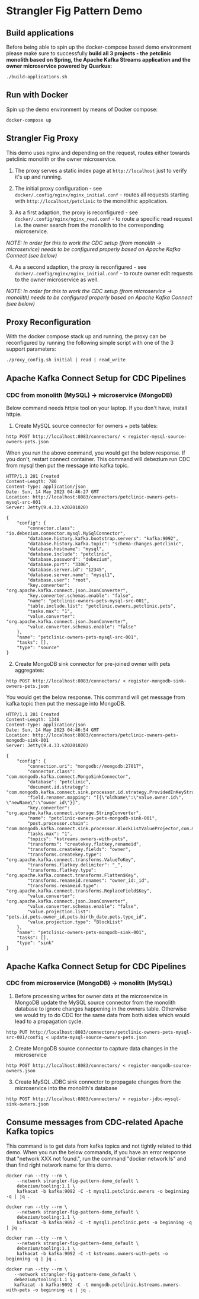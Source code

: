 # Strangler Fig Pattern Demo

## Build applications

Before being able to spin up the docker-compose based demo environment please make sure to successfully **build all 3 projects - the petclinic monolith based on Spring, the Apache Kafka Streams application and the owner microservice powered by Quarkus:**

```
./build-applications.sh
```

## Run with Docker

Spin up the demo environment by means of Docker compose:

```
docker-compose up
```

## Strangler Fig Proxy

This demo uses nginx and depending on the request, routes either towards petclinic monolith or the owner microservice.

1. The proxy serves a static index page at `http://localhost` just to verify it's up and running.

2. The initial proxy configuration - see `docker/.config/nginx/nginx_initial.conf` - routes all requests starting with `http://localhost/petclinic` to the monolithic application.

3. As a first adaption, the proxy is reconfigured - see `docker/.config/nginx/nginx_read.conf` - to route a specific read request i.e. the owner search from the monolith to the corresponding microservice.

_NOTE: In order for this to work the CDC setup (from monolith -> microservice) needs to be configured properly based on Apache Kafka Connect (see below)_

4. As a second adaption, the proxy is reconfigured - see `docker/.config/nginx/nginx_initial.conf` - to route owner edit requests to the owner microservice as well.

_NOTE: In order for this to work the CDC setup (from microservice -> monolith) needs to be configured properly based on Apache Kafka Connect (see below)_

## Proxy Reconfiguration

With the docker compose stack up and running, the proxy can be reconfigured by running the following simple script with one of the 3 support parameters:

```
./proxy_config.sh initial | read | read_write
```

## Apache Kafka Connect Setup for CDC Pipelines

### CDC from monolith (MySQL) -> microservice (MongoDB)

Below command needs httpie tool on your laptop. If you don't have, install httpie.

1. Create MySQL source connector for owners + pets tables:

```
http POST http://localhost:8083/connectors/ < register-mysql-source-owners-pets.json
```
When you run the above command, you would get the below response. If you don't, restart connect container.
This command will debezium run CDC from mysql then put the message into kafka topic.
```
HTTP/1.1 201 Created
Content-Length: 780
Content-Type: application/json
Date: Sun, 14 May 2023 04:46:27 GMT
Location: http://localhost:8083/connectors/petclinic-owners-pets-mysql-src-001
Server: Jetty(9.4.33.v20201020)

{
    "config": {
        "connector.class": "io.debezium.connector.mysql.MySqlConnector",
        "database.history.kafka.bootstrap.servers": "kafka:9092",
        "database.history.kafka.topic": "schema-changes.petclinic",
        "database.hostname": "mysql",
        "database.include": "petclinic",
        "database.password": "debezium",
        "database.port": "3306",
        "database.server.id": "12345",
        "database.server.name": "mysql1",
        "database.user": "root",
        "key.converter": "org.apache.kafka.connect.json.JsonConverter",
        "key.converter.schemas.enable": "false",
        "name": "petclinic-owners-pets-mysql-src-001",
        "table.include.list": "petclinic.owners,petclinic.pets",
        "tasks.max": "1",
        "value.converter": "org.apache.kafka.connect.json.JsonConverter",
        "value.converter.schemas.enable": "false"
    },
    "name": "petclinic-owners-pets-mysql-src-001",
    "tasks": [],
    "type": "source"
}
```

2. Create MongoDB sink connector for pre-joined owner with pets aggregates:

```
http POST http://localhost:8083/connectors/ < register-mongodb-sink-owners-pets.json
```
You would get the below response. This command will get message from kafka topic then put the message into MongoDB.
```
HTTP/1.1 201 Created
Content-Length: 1346
Content-Type: application/json
Date: Sun, 14 May 2023 04:46:54 GMT
Location: http://localhost:8083/connectors/petclinic-owners-pets-mongodb-sink-001
Server: Jetty(9.4.33.v20201020)

{
    "config": {
        "connection.uri": "mongodb://mongodb:27017",
        "connector.class": "com.mongodb.kafka.connect.MongoSinkConnector",
        "database": "petclinic",
        "document.id.strategy": "com.mongodb.kafka.connect.sink.processor.id.strategy.ProvidedInKeyStrategy",
        "field.renamer.mapping": "[{\"oldName\":\"value.owner.id\", \"newName\":\"owner_id\"}]",
        "key.converter": "org.apache.kafka.connect.storage.StringConverter",
        "name": "petclinic-owners-pets-mongodb-sink-001",
        "post.processor.chain": "com.mongodb.kafka.connect.sink.processor.BlockListValueProjector,com.mongodb.kafka.connect.sink.processor.field.renaming.RenameByMapping",
        "tasks.max": "1",
        "topics": "kstreams.owners-with-pets",
        "transforms": "createkey,flatkey,renameid",
        "transforms.createkey.fields": "owner",
        "transforms.createkey.type": "org.apache.kafka.connect.transforms.ValueToKey",
        "transforms.flatkey.delimiter": "_",
        "transforms.flatkey.type": "org.apache.kafka.connect.transforms.Flatten$Key",
        "transforms.renameid.renames": "owner_id:_id",
        "transforms.renameid.type": "org.apache.kafka.connect.transforms.ReplaceField$Key",
        "value.converter": "org.apache.kafka.connect.json.JsonConverter",
        "value.converter.schemas.enable": "false",
        "value.projection.list": "pets.id,pets.owner_id,pets.birth_date,pets.type_id",
        "value.projection.type": "BlockList"
    },
    "name": "petclinic-owners-pets-mongodb-sink-001",
    "tasks": [],
    "type": "sink"
}
```
## Apache Kafka Connect Setup for CDC Pipelines

### CDC from microservice (MongoDB) -> monolith (MySQL)

1. Before processing writes for owner data at the microservice in MongoDB update the MySQL source connector from the monolith database to ignore changes happening in the owners table. Otherwise we would try to do CDC for the same data from both sides which would lead to a propagation cycle.

```
http PUT http://localhost:8083/connectors/petclinic-owners-pets-mysql-src-001/config < update-mysql-source-owners-pets.json
```

2. Create MongoDB source connector  to capture data changes in the microservice

```
http POST http://localhost:8083/connectors/ < register-mongodb-source-owners.json
```

3. Create MySQL JDBC sink connector  to propagate changes from the microservice into the monolith's database

```
http POST http://localhost:8083/connectors/ < register-jdbc-mysql-sink-owners.json
```

## Consume messages from CDC-related Apache Kafka topics
This command is to get data from kafka topics and not tightly related to thid demo.
When you run the below commands, if you have an error response that "network XXX not found.", run the command "docker network ls" and than find right network name for this demo.
```
docker run --tty --rm \
    --network strangler-fig-pattern-demo_default \
    debezium/tooling:1.1 \
    kafkacat -b kafka:9092 -C -t mysql1.petclinic.owners -o beginning -q | jq .
```

```
docker run --tty --rm \
    --network strangler-fig-pattern-demo_default \
    debezium/tooling:1.1 \
    kafkacat -b kafka:9092 -C -t mysql1.petclinic.pets -o beginning -q | jq .
```

```
docker run --tty --rm \
    --network strangler-fig-pattern-demo_default \
    debezium/tooling:1.1 \
    kafkacat -b kafka:9092 -C -t kstreams.owners-with-pets -o beginning -q | jq .
 ```

 ```
docker run --tty --rm \
    --network strangler-fig-pattern-demo_default \
    debezium/tooling:1.1 \
    kafkacat -b kafka:9092 -C -t mongodb.petclinic.kstreams.owners-with-pets -o beginning -q | jq .
```
